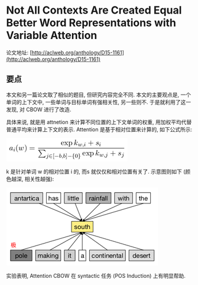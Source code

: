 # Not All Contexts Are Created Equal Better Word Representations with Variable Attention

论文地址: [http://aclweb.org/anthology/D15-1161](http://aclweb.org/anthology/D15-1161)

## 要点

本文和另一篇论文取了相似的题目, 但研究内容完全不同. 本文的主要观点是, 一个单词的上下文中, 一些单词与目标单词有强相关性, 另一些则不. 于是就利用了这一发现, 对 CBOW 进行了改造.

具体来说, 就是用 attnetion 来计算不同位置的上下文单词的权重, 用加权平均代替普通平均来计算上下文的表示. Attention 是基于相对位置来计算的, 如下公式所示:

![attention\_cbow.png](../../.gitbook/assets/attention_cbow.png)

k 是针对单词 w 的相对位置 i 的, 而s 就仅仅和相对位置有关了. 示意图则如下 \(颜色越深, 相关性越强\):

![attention\_cbow\_illustration.png](../../.gitbook/assets/attention_cbow_illustration.png)

实验表明, Attention CBOW 在 syntactic 任务 \(POS Induction\) 上有明显帮助.

